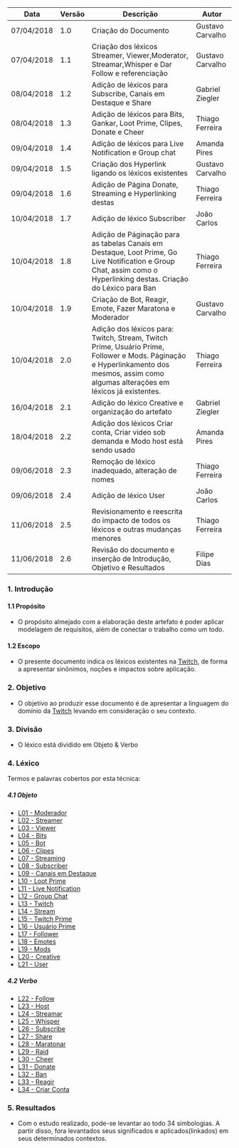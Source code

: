 |Data|Versão|Descrição|Autor|
|----|------|---------|-----|
|07/04/2018|1.0|Criação do Documento|Gustavo Carvalho|
|07/04/2018|1.1|Criação dos léxicos Streamer, Viewer,Moderator, Streamar,Whisper e Dar Follow e referenciação|Gustavo Carvalho|
|08/04/2018|1.2|Adição de léxicos para Subscribe, Canais em Destaque e Share|Gabriel Ziegler|
|08/04/2018|1.3|Adição de léxicos para Bits, Gankar, Loot Prime, Clipes, Donate e Cheer|Thiago Ferreira|
|09/04/2018|1.4|Adição de léxicos para Live Notification e Group chat|Amanda Pires|
|09/04/2018|1.5|Criação dos Hyperlink ligando os léxicos existentes|Gustavo Carvalho|
|09/04/2018|1.6|Adição de Página Donate, Streaming e Hyperlinking destas|Thiago Ferreira|
|10/04/2018|1.7|Adição de léxico Subscriber|João Carlos|
|10/04/2018|1.8|Adição de Páginação para as tabelas Canais em Destaque, Loot Prime, Go Live Notification e Group Chat, assim como o Hyperlinking destas. Criação do Léxico para Ban|Thiago Ferreira|
|10/04/2018|1.9|Criação de Bot, Reagir, Emote, Fazer Maratona e Moderador|Gustavo Carvalho|
|10/04/2018|2.0|Adição dos léxicos para: Twitch, Stream, Twitch Prime, Usuário Prime, Follower e Mods. Páginação e Hyperlinkamento dos mesmos, assim como algumas alterações em léxicos já existentes. |Thiago Ferreira|
|16/04/2018|2.1|Adição do léxico Creative e organização do artefato|Gabriel Ziegler|
|18/04/2018|2.2|Adição dos léxicos Criar conta, Criar video sob demanda e Modo host está sendo usado|Amanda Pires|
|09/06/2018|2.3|Remoção de léxico inadequado, alteração de nomes |Thiago Ferreira|
|09/06/2018|2.4|Adição de léxico User|João Carlos|
|11/06/2018|2.5|Revisionamento e reescrita do impacto de todos os léxicos e outras mudanças menores|Thiago Ferreira|
|11/06/2018|2.6|Revisão do documento e inserção de Introdução, Objetivo e Resultados|Filipe Dias|

### 1. Introdução
#### 1.1 Propósito
* O propósito almejado com a elaboração deste artefato é poder aplicar modelagem de requisitos, além de conectar o trabalho como um todo.

#### 1.2 Escopo
* O presente documento indica os léxicos existentes na [Twitch](https://github.com/gabrielziegler3/Requisitos-2018-1/wiki/Twitch), de forma a apresentar sinônimos, noções e impactos sobre aplicação.

### 2. Objetivo
* O objetivo ao produzir esse documento é de apresentar a linguagem do domínio da [Twitch](https://github.com/gabrielziegler3/Requisitos-2018-1/wiki/Twitch) levando em consideração o seu contexto.

### 3. Divisão
* O léxico está dividido em Objeto & Verbo

### 4. Léxico
Termos e palavras cobertos por esta técnica:
#####  4.1 Objeto
  * [L01 - Moderador](Moderador)
  * [L02 - Streamer](Streamer)
  * [L03 - Viewer](Viewer)
  * [L04 - Bits](Bits)
  * [L05 - Bot](Bot)
  * [L06 - Clipes](Clipes)
  * [L07 - Streaming](Streaming)
  * [L08 - Subscriber](Subscriber)
  * [L09 - Canais em Destaque](Canais-em-Destaque)
  * [L10 - Loot Prime](Loot-Prime)
  * [L11 - Live Notification](Live-Notification)
  * [L12 - Group Chat](Group-Chat)
  * [L13 - Twitch](Twitch)
  * [L14 - Stream](Stream)
  * [L15 - Twitch Prime](Twitch-Prime)
  * [L16 - Usuário Prime](Usuário-Prime)
  * [L17 - Follower](Follower)
  * [L18 - Emotes](Emotes)
  * [L19 - Mods](Mods)
  * [L20 - Creative](Creative)
  * [L21 - User](User)

#####  4.2 Verbo
  * [L22 - Follow](Dar-Follow)
  * [L23 - Host](Host)
  * [L24 - Streamar](Streamar)
  * [L25 - Whisper](Whisper)
  * [L26 - Subscribe](Subscribe)
  * [L27 - Share](Share)
  * [L28 - Maratonar](Fazer-Maratona)
  * [L29 - Raid](Raid)
  * [L30 - Cheer](Cheer)
  * [L31 - Donate](Donate)
  * [L32 - Ban](Ban)
  * [L33 - Reagir](Reagir)
  * [L34 - Criar Conta](Criar-Conta)


### 5. Resultados
* Com o estudo realizado, pode-se levantar ao todo 34 simbologias. A partir disso, fora levantados seus significados e aplicados(linkados) em seus determinados contextos.
